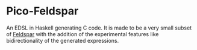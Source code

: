 Pico-Feldspar
=============

An EDSL in Haskell generating C code. It is made to be a very small subset of [Feldspar](https://github.com/Feldspar) with the addition of the experimental features like bidirectionality of the generated expressions.
